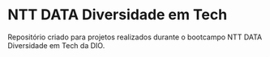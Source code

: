 # NTT DATA Diversidade em Tech

Repositório criado para projetos realizados durante o bootcampo NTT DATA Diversidade em Tech da DIO.
